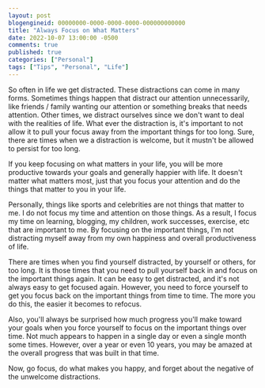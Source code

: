 ```yaml
---
layout: post
blogengineid: 00000000-0000-0000-0000-000000000000
title: "Always Focus on What Matters"
date: 2022-10-07 13:00:00 -0500
comments: true
published: true
categories: ["Personal"]
tags: ["Tips", "Personal", "Life"]
---
```


So often in life we get distracted. These distractions can come in many forms. Sometimes things happen that distract our attention unnecessarily, like friends / family wanting our attention or something breaks that needs attention. Other times, we distract ourselves since we don't want to deal with the realities of life. What ever the distraction is, it's important to not allow it to pull your focus away from the important things for too long. Sure, there are times when we a distraction is welcome, but it mustn't be allowed to persist for too long.

If you keep focusing on what matters in your life, you will be more productive towards your goals and generally happier with life. It doesn't matter what matters most, just that you focus your attention and do the things that matter to you in your life.

Personally, things like sports and celebrities are not things that matter to me. I do not focus my time and attention on those things. As a result, I focus my time on learning, blogging, my children, work successes, exercise, etc that are important to me. By focusing on the important things, I'm not distracting myself away from my own happiness and overall productiveness of life.

There are times when you find yourself distracted, by yourself or others, for too long. It is those times that you need to pull yourself back in and focus on the important things again. It can be easy to get distracted, and it's not always easy to get focused again. However, you need to force yourself to get you focus back on the important things from time to time. The more you do this, the easier it becomes to refocus.

Also, you'll always be surprised how much progress you'll make toward your goals when you force yourself to focus on the important things over time. Not much appears to happen in a single day or even a single month some times. However, over a year or even 10 years, you may be amazed at the overall progress that was built in that time.

Now, go focus, do what makes you happy, and forget about the negative of the unwelcome distractions.
